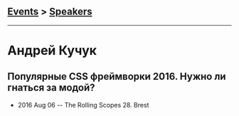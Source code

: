 ## [Events](../README.md) > [Speakers](../speakers.md)
---

# Андрей Кучук

## Популярные CSS фреймворки 2016. Нужно ли гнаться за модой?
- 2016 Aug 06 -- The Rolling Scopes 28. Brest    
